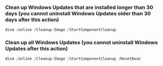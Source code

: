 ### Clean up Windows Updates that are installed longer than 30 days (you cannot uninstall Windows Updates older than 30 days after this action)

```powershell
dism /online /Cleanup-Image /StartComponentCleanup
```

### Clean up all Windows Updates (you cannot uninstall Windows Updates after this action)

```powershell
dism /online /Cleanup-Image /StartComponentCleanup /ResetBase
```
